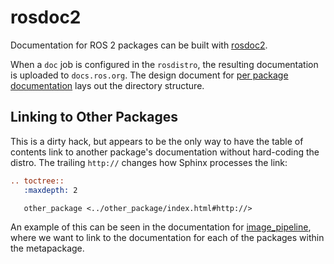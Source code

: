 # rosdoc2

Documentation for ROS 2 packages can be built with
[rosdoc2](https://github.com/ros-infrastructure/rosdoc2).

When a ``doc`` job is configured in the ``rosdistro``, the resulting
documentation is uploaded to ``docs.ros.org``.
The design document for
[per package documentation](http://design.ros2.org/articles/per_package_documentation.html)
lays out the directory structure.

## Linking to Other Packages


This is a dirty hack, but appears to be the only way to have the table of contents
link to another package's documentation without hard-coding the distro. The trailing
``http://`` changes how Sphinx processes the link:

```rst
.. toctree::
   :maxdepth: 2

   other_package <../other_package/index.html#http://>
```

An example of this can be seen in the documentation for
[image_pipeline](http://docs.ros.org/en/rolling/p/image_pipeline/), where we want
to link to the documentation for each of the packages within the metapackage.
